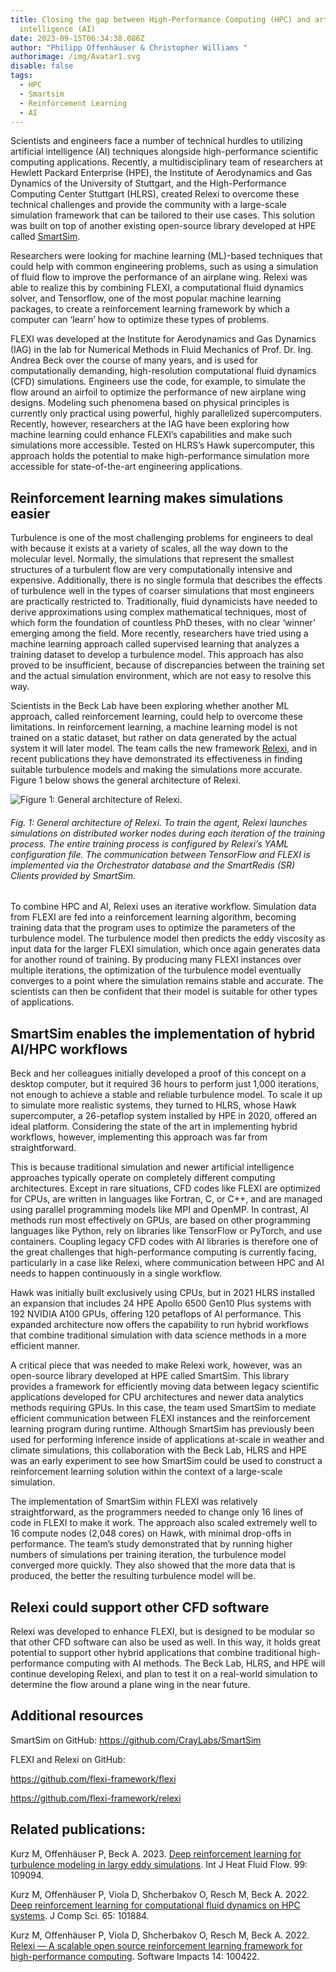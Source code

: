 ```yaml
---
title: Closing the gap between High-Performance Computing (HPC) and artificial
  intelligence (AI)
date: 2023-09-15T06:34:38.086Z
author: "Philipp Offenhäuser & Christopher Williams "
authorimage: /img/Avatar1.svg
disable: false
tags:
  - HPC
  - Smartsim
  - Reinforcement Learning
  - AI
---
```

Scientists and engineers face a number of technical hurdles to utilizing artificial intelligence (AI) techniques alongside high-performance scientific computing applications. Recently, a multidisciplinary team of researchers at Hewlett Packard Enterprise (HPE), the Institute of Aerodynamics and Gas Dynamics of the University of Stuttgart, and the High-Performance Computing Center Stuttgart (HLRS), created Relexi to overcome these technical challenges and provide the community with a large-scale simulation framework that can be tailored to their use cases. This solution was built on top of another existing open-source library developed at HPE called [SmartSim](https://developer.hpe.com/platform/smartsim/home/).

Researchers were looking for machine learning (ML)-based techniques that could help with common engineering problems, such as using a simulation of fluid flow to improve the performance of an airplane wing. Relexi was able to realize this by combining FLEXI, a computational fluid dynamics solver, and Tensorflow, one of the most popular machine learning packages, to create a reinforcement learning framework by which a computer can ‘learn’ how to optimize these types of problems.

FLEXI was developed at the Institute for Aerodynamics and Gas Dynamics (IAG) in the lab for Numerical Methods in Fluid Mechanics of Prof. Dr. Ing. Andrea Beck over the course of many years, and is used for computationally demanding, high-resolution computational fluid dynamics (CFD) simulations. Engineers use the code, for example, to simulate the flow around an airfoil to optimize the performance of new airplane wing designs. Modeling such phenomena based on physical principles is currently only practical using powerful, highly parallelized supercomputers. Recently, however, researchers at the IAG have been exploring how machine learning could enhance FLEXI’s capabilities and make such simulations more accessible. Tested on HLRS’s Hawk supercomputer, this approach holds the potential to make high-performance simulation more accessible for state-of-the-art engineering applications.

## **Reinforcement learning makes simulations easier**

Turbulence is one of the most challenging problems for engineers to deal with because it exists at a variety of scales, all the way down to the molecular level. Normally, the simulations that represent the smallest structures of a turbulent flow are very computationally intensive and expensive. Additionally, there is no single formula that describes the effects of turbulence well in the types of coarser simulations that most engineers are practically restricted to. Traditionally, fluid dynamicists have needed to derive approximations using complex mathematical techniques, most of which form the foundation of countless PhD theses, with no clear ‘winner’ emerging among the field. More recently, researchers have tried using a machine learning approach called supervised learning that analyzes a training dataset to develop a turbulence model. This approach has also proved to be insufficient, because of discrepancies between the training set and the actual simulation environment, which are not easy to resolve this way.

Scientists in the Beck Lab have been exploring whether another ML approach, called reinforcement learning, could help to overcome these limitations. In reinforcement learning, a machine learning model is not trained on a static dataset, but rather on data generated by the actual system it will later model. The team calls the new framework [Relexi](https://github.com/flexi-framework/relexi), and in recent publications they have demonstrated its effectiveness in finding suitable turbulence models and making the simulations more accurate. Figure 1 below shows the general architecture of Relexi.

![Figure 1: General architecture of Relexi.](/img/blog-hpc-ai.png "Figure 1: General architecture of Relexi. To train the agent, Relexi launches simulations on distributed worker nodes during each iteration of the training process. The entire training process is configured by Relexi’s YAML configuration file. The communication between TensorFlow and FLEXI is implemented via the Orchestrator database and the SmartRedis (SR) Clients provided by SmartSim.")

###### Fig. 1: General architecture of Relexi. To train the agent, Relexi launches simulations on distributed worker nodes during each iteration of the training process. The entire training process is configured by Relexi’s YAML configuration file. The communication between TensorFlow and FLEXI is implemented via the Orchestrator database and the SmartRedis (SR) Clients provided by SmartSim.

To combine HPC and AI, Relexi uses an iterative workflow. Simulation data from FLEXI are fed into a reinforcement learning algorithm, becoming training data that the program uses to optimize the parameters of the turbulence model. The turbulence model then predicts the eddy viscosity as input data for the larger FLEXI simulation, which once again generates data for another round of training. By producing many FLEXI instances over multiple iterations, the optimization of the turbulence model eventually converges to a point where the simulation remains stable and accurate. The scientists can then be confident that their model is suitable for other types of applications.

## **SmartSim enables the implementation of hybrid AI/HPC workflows**

Beck and her colleagues initially developed a proof of this concept on a desktop computer, but it required 36 hours to perform just 1,000 iterations, not enough to achieve a stable and reliable turbulence model. To scale it up to simulate more realistic systems, they turned to HLRS, whose Hawk supercomputer, a 26-petaflop system installed by HPE in 2020, offered an ideal platform. Considering the state of the art in implementing hybrid workflows, however, implementing this approach was far from straightforward.

This is because traditional simulation and newer artificial intelligence approaches typically operate on completely different computing architectures. Except in rare situations, CFD codes like FLEXI are optimized for CPUs, are written in languages like Fortran, C, or C++, and are managed using parallel programming models like MPI and OpenMP. In contrast, AI methods run most effectively on GPUs, are based on other programming languages like Python, rely on libraries like TensorFlow or PyTorch, and use containers. Coupling legacy CFD codes with AI libraries is therefore one of the great challenges that high-performance computing is currently facing, particularly in a case like Relexi, where communication between HPC and AI needs to happen continuously in a single workflow.

Hawk was initially built exclusively using CPUs, but in 2021 HLRS installed an expansion that includes 24 HPE Apollo 6500 Gen10 Plus systems with 192 NVIDIA A100 GPUs, offering 120 petaflops of AI performance. This expanded architecture now offers the capability to run hybrid workflows that combine traditional simulation with data science methods in a more efficient manner.

A critical piece that was needed to make Relexi work, however, was an open-source library developed at HPE called SmartSim. This library provides a framework for efficiently moving data between legacy scientific applications developed for CPU architectures and newer data analytics methods requiring GPUs. In this case, the team used SmartSim to mediate efficient communication between FLEXI instances and the reinforcement learning program during runtime. Although SmartSim has previously been used for performing inference inside of applications at-scale in weather and climate simulations, this collaboration with the Beck Lab, HLRS and HPE was an early experiment to see how SmartSim could be used to construct a reinforcement learning solution within the context of a large-scale simulation.

The implementation of SmartSim within FLEXI was relatively straightforward, as the programmers needed to change only 16 lines of code in FLEXI to make it work. The approach also scaled extremely well to 16 compute nodes (2,048 cores) on Hawk, with minimal drop-offs in performance. The team’s study demonstrated that by running higher numbers of simulations per training iteration, the turbulence model converged more quickly. They also showed that the more data that is produced, the better the resulting turbulence model will be.

## **Relexi could support other CFD software**

Relexi was developed to enhance FLEXI, but is designed to be modular so that other CFD software can also be used as well. In this way, it holds great potential to support other hybrid applications that combine traditional high-performance computing with AI methods. The Beck Lab, HLRS, and HPE will continue developing Relexi, and plan to test it on a real-world simulation to determine the flow around a plane wing in the near future.

## **Additional resources**

SmartSim on GitHub: <https://github.com/CrayLabs/SmartSim>

FLEXI and Relexi on GitHub:

<https://github.com/flexi-framework/flexi>

<https://github.com/flexi-framework/relexi>

## **Related publications:**

Kurz M, Offenhäuser P, Beck A. 2023. [Deep reinforcement learning for turbulence modeling in largy eddy simulations](https://www.sciencedirect.com/science/article/abs/pii/S0142727X2200162X?via%3Dihub). Int J Heat Fluid Flow. 99: 109094.

Kurz M, Offenhäuser P, Viola D, Shcherbakov O, Resch M, Beck A. 2022. [Deep reinforcement learning for computational fluid dynamics on HPC systems](https://www.sciencedirect.com/science/article/pii/S1877750322002435). J Comp Sci. 65: 101884.

Kurz M, Offenhäuser P, Viola D, Shcherbakov O, Resch M, Beck A. 2022. [Relexi — A scalable open source reinforcement learning framework for high-performance computing](https://www.softwareimpacts.com/article/S2665-9638(22)00106-3/fulltext). Software Impacts 14: 100422.